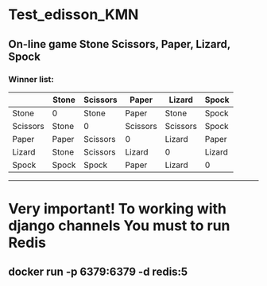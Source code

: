 # Test_edisson_KMN

## On-line game Stone Scissors, Paper, Lizard, Spock

### Winner list:

|        | Stone |Scissors| Paper| Lizard| Spock |
|--------|-------|-------|-------|-------|-------|
|Stone   |0      |Stone  |  Paper| Stone |Spock  |
|Scissors|Stone  |0      |Scissors|Scissors|Spock|
|Paper   |Paper  |Scissors|0     |Lizard |Paper  |
|Lizard  |Stone  |Scissors|Lizard|0      |Lizard |
|Spock   |Spock  |Spock  |Paper  |Lizard |0      |

____
# Very important! To working with django channels You must to run Redis
## docker run -p 6379:6379 -d redis:5
